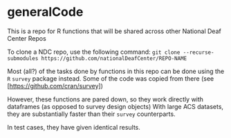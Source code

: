 # generalCode
This is a repo for R functions that will be shared across other National Deaf Center Repos

To clone a NDC repo, use the following command:
`git clone --recurse-submodules https://github.com/nationalDeafCenter/REPO-NAME`


Most (all?) of the tasks done by functions in this repo can be done using the `R` `survey` package instead.
Some of the code was copied from there (see [https://github.com/cran/survey])

However, these functions are pared down, so they work directly with dataframes (as opposed to survey design objects) 
With large ACS datasets, they are substantially faster than their `survey` counterparts.

In test cases, they have given identical results.
